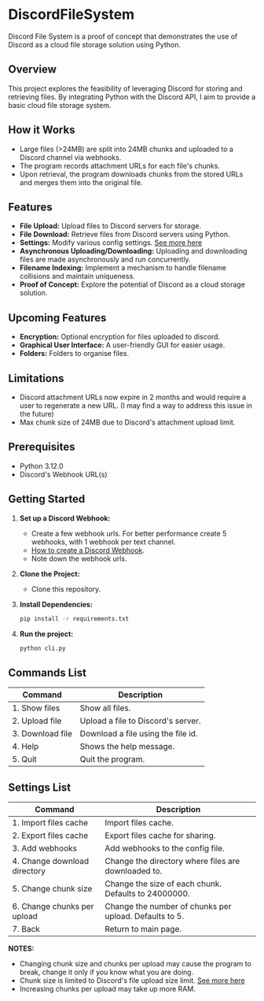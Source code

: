 # DiscordFileSystem

Discord File System is a proof of concept that demonstrates the use of Discord as a cloud file storage solution using Python.

## Overview

This project explores the feasibility of leveraging Discord for storing and retrieving files. By integrating Python with the Discord API, I aim to provide a basic cloud file storage system.

## How it Works
- Large files (>24MB) are split into 24MB chunks and uploaded to a Discord channel via webhooks.
- The program records attachment URLs for each file's chunks.
- Upon retrieval, the program downloads chunks from the stored URLs and merges them into the original file.

## Features

- **File Upload:** Upload files to Discord servers for storage.
- **File Download:** Retrieve files from Discord servers using Python.
- **Settings:** Modify various config settings. [See more here](#settings-list)
- **Asynchronous Uploading/Downloading:** Uploading and downloading files are made asynchronously and run concurrently.
- **Filename Indexing:** Implement a mechanism to handle filename collisions and maintain uniqueness.
- **Proof of Concept:** Explore the potential of Discord as a cloud storage solution.

## Upcoming Features
- **Encryption:** Optional encryption for files uploaded to discord.
- **Graphical User Interface:** A user-friendly GUI for easier usage.
- **Folders:** Folders to organise files.

## Limitations
- Discord attachment URLs now expire in 2 months and would require a user to regenerate a new URL. (I may find a way to address this issue in the future)
- Max chunk size of 24MB due to Discord's  attachment upload limit.

## Prerequisites

- Python 3.12.0
- Discord's Webhook URL(s)

## Getting Started

1. **Set up a Discord Webhook:**
   - Create a few webhook urls. For better performance create 5 webhooks, with 1 webhook per text channel.
   - [How to create a Discord Webhook](https://support.discord.com/hc/en-us/articles/228383668-Intro-to-Webhooks).
   - Note down the webhook urls.

2. **Clone the Project:**
   - Clone this repository.

3. **Install Dependencies:**
   ```bash
   pip install -r requirements.txt

4. **Run the project:**
   ```bash
   python cli.py

## Commands List
| Command                      | Description                                         |
|------------------------------|-----------------------------------------------------|
| 1. Show files                | Show all files.                                     |
| 2. Upload file               | Upload a file to Discord's server.                  |
| 3. Download file             | Download a file using the file id.                  |
| 4. Help                      | Shows the help message.                             |
| 5. Quit                      | Quit the program.                                   |

## Settings List
| Command                      | Description                                           |
|------------------------------|-------------------------------------------------------|
| 1. Import files cache        | Import files cache.                                   |
| 2. Export files cache        | Export files cache for sharing.                       |
| 3. Add webhooks              | Add webhooks to the config file.                      |
| 4. Change download directory | Change the directory where files are downloaded to.   |
| 5. Change chunk size         | Change the size of each chunk. Defaults to 24000000.  |
| 6. Change chunks per upload  | Change the number of chunks per upload. Defaults to 5.|
| 7. Back                      | Return to main page.                                  |

**__NOTES:__** 
- Changing chunk size and chunks per upload may cause the program to break, change it only if you know what you are doing.
- Chunk size is limited to Discord's file upload size limit. [See more here](https://discord.com/developers/docs/reference#uploading-files)
- Increasing chunks per upload may take up more RAM.
